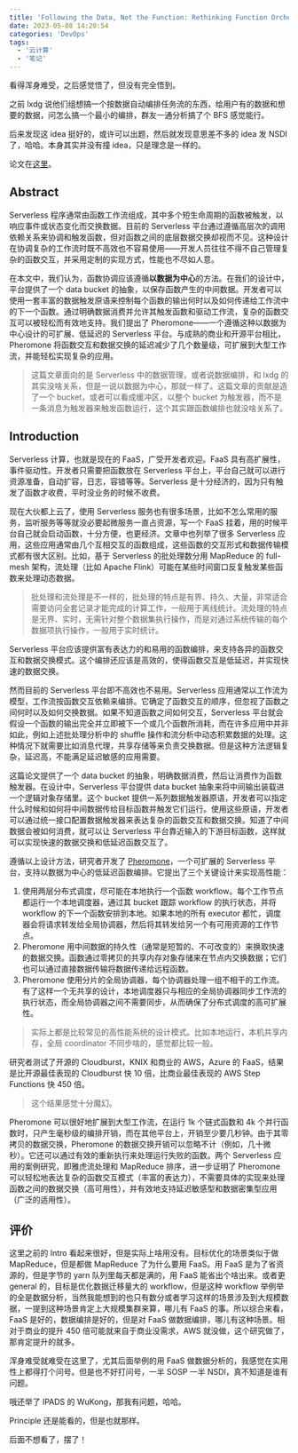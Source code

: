 ```yaml
---
title: 'Following the Data, Not the Function: Rethinking Function Orchestration in Serverless Computing 论文阅读'
date: 2023-05-08 14:20:54
categories: 'DevOps'
tags:
  - '云计算'
  - '笔记'
---
```


看得浑身难受，之后感觉悟了，但没有完全悟到。

<!-- more -->

之前 lxdg 说他们组想搞一个按数据自动编排任务流的东西，给用户有的数据和想要的数据，问怎么搞一个最小的编排，群友一通分析搞了个 BFS 感觉能行。

后来发现这 idea 挺好的，或许可以出题，然后就发现意思差不多的 idea 发 NSDI 了，哈哈。本身其实并没有撞 idea，只是理念是一样的。

论文在[这里](https://www.usenix.org/conference/nsdi23/presentation/yu)。

## Abstract

Serverless 程序通常由函数工作流组成，其中多个短生命周期的函数被触发，以响应事件或状态变化而交换数据。目前的 Serverless 平台通过遵循高层次的调用依赖关系来协调和触发函数，但对函数之间的底层数据交换却视而不见。这种设计在协调复杂的工作流时既不高效也不容易使用——开发人员往往不得不自己管理复杂的函数交互，并采用定制的实现方式，性能也不尽如人意。

在本文中，我们认为，函数协调应该遵循**以数据为中心**的方法。在我们的设计中，平台提供了一个 data bucket 的抽象，以保存函数产生的中间数据。开发者可以使用一套丰富的数据触发原语来控制每个函数的输出何时以及如何传递给工作流中的下一个函数。通过明确数据消费并允许其触发函数和驱动工作流，复杂的函数交互可以被轻松而有效地支持。我们提出了 Pheromone——一个遵循这种以数据为中心设计的可扩展、低延迟的 Serverless 平台。与成熟的商业和开源平台相比，Pheromone 将函数交互和数据交换的延迟减少了几个数量级，可扩展到大型工作流，并能轻松实现复杂的应用。

> 这篇文章面向的是 Serverless 中的数据管理，或者说数据编排，和 lxdg 的其实没啥关系，但是一说以数据为中心，那就一样了。这篇文章的贡献是造了一个 bucket，或者可以看成缓冲区，以整个 bucket 为触发器，而不是一条消息为触发器来触发函数运行，这个其实跟函数编排也就没啥关系了。

## Introduction

Serverless 计算，也就是现在的 FaaS，广受开发者欢迎。FaaS 具有高扩展性，事件驱动性。开发者只需要把函数放在 Serverless 平台上，平台自己就可以进行资源准备，自动扩容，日志，容错等等。Serverless 是十分经济的，因为只有触发了函数才收费，平时没业务的时候不收费。

现在大伙都上云了，使用 Serverless 服务也有很多场景，比如不怎么常用的服务，监听服务等等就没必要起微服务一直占资源，写一个 FaaS 挂着，用的时候平台自己就会启动函数，十分方便，也更经济。文章中也列举了很多 Serverless 应用，这些应用通常由几个互相交互的函数组成，这些函数的交互形式和数据传输模式都有很大区别。比如，基于 Serverless 的批处理数分用 MapReduce 的 full-mesh 架构，流处理（比如 Apache Flink）可能在某些时间窗口反复触发某些函数来处理动态数据。

> 批处理和流处理是不一样的，批处理的特点是有界、持久、大量，非常适合需要访问全套记录才能完成的计算工作，一般用于离线统计。流处理的特点是无界、实时，无需针对整个数据集执行操作，而是对通过系统传输的每个数据项执行操作，一般用于实时统计。

Serverless 平台应该提供富有表达力的和易用的函数编排，来支持各异的函数交互和数据交换模式。这个编排还应该是高效的，使得函数交互是低延迟，并实现快速的数据交换。

然而目前的 Serverless 平台即不高效也不易用。Serverless 应用通常以工作流为模型，工作流按函数交互依赖来编排。它确定了函数交互的顺序，但忽视了函数之间何时以及如何交换数据。如果不知道函数之间如何交互，Serverless 平台就会假设一个函数的输出完全并立即被下一个或几个函数所消耗，而在许多应用中并非如此，例如上述批处理分析中的 shuffle 操作和流分析中动态积累数据的处理。这种情况下就需要比如消息代理，共享存储等来负责交换数据。但是这种方法逻辑复杂，延迟高，不能满足延迟敏感的应用需要。

这篇论文提供了一个 data bucket 的抽象，明确数据消费，然后让消费作为函数触发器。在设计中，Serverless 平台提供 data bucket 抽象来将中间输出装载进一个逻辑对象存储里。这个 bucket 提供一系列数据触发器原语，开发者可以指定什么时候和如何将中间数据传给目标函数并触发它们运行。使用这些原语，开发者可以通过统一接口配置数据触发器来表达复杂的函数交互和数据交换。知道了中间数据会被如何消费，就可以让 Serverless 平台靠近输入的下游目标函数，这样就可以实现快速的数据交换和低延迟函数交互了。

遵循以上设计方法，研究者开发了 [Pheromone](https://github.com/MincYu/pheromone)，一个可扩展的 Serverless 平台，支持以数据为中心的低延迟函数编排。它提出了三个关键设计来实现高性能：

1. 使用两层分布式调度，尽可能在本地执行一个函数 workflow。每个工作节点都运行一个本地调度器，通过其 bucket 跟踪 workflow 的执行状态，并将 workflow 的下一个函数安排到本地。如果本地的所有 executor 都忙，调度器会将请求转发给全局协调器，然后将其转发给另一个有可用资源的工作节点。
2. Pheromone 用中间数据的持久性（通常是短暂的、不可改变的）来换取快速的数据交换。函数通过零拷贝的共享内存对象存储来在节点内交换数据；它们也可以通过直接数据传输将数据传递给远程函数。
3. Pheromone 使用分片的全局协调器，每个协调器处理一组不相干的工作流。有了这样一个无共享的设计，本地调度器只与相应的全局协调器同步工作流的执行状态，而全局协调器之间不需要同步，从而确保了分布式调度的高可扩展性。

> 实际上都是比较常见的高性能系统的设计模式。比如本地运行，本机共享内存，全局 coordinator 不同步啥的，感觉都比较一般。

研究者测试了开源的 Cloudburst，KNIX 和商业的 AWS，Azure 的 FaaS，结果是比开源最佳表现的 Cloudburst 快 10 倍，比商业最佳表现的 AWS Step Functions 快 450 倍。

> 这个结果感觉十分魔幻。

Pheromone 可以很好地扩展到大型工作流，在运行 1k 个链式函数和 4k 个并行函数时，只产生毫秒级的编排开销，而在其他平台上，开销至少要几秒钟。由于其零拷贝的数据交换，Pheromone 的数据交换开销可以忽略不计（例如，几十微秒）。它还可以通过有效的重新执行来处理运行失败的函数。两个 Serverless 应用的案例研究，即雅虎流处理和 MapReduce 排序，进一步证明了 Pheromone 可以轻松地表达复杂的函数交互模式（丰富的表达力），不需要具体的实现来处理函数之间的数据交换（高可用性），并有效地支持延迟敏感型和数据密集型应用（广泛的适用性）。

## 评价

这里之前的 Intro 看起来很好，但是实际上啥用没有。目标优化的场景类似于做 MapReduce，但是都做 MapReduce 了为什么要用 FaaS。用 FaaS 是为了省资源的，但是字节的 yarn 队列里每天都是满的，用 FaaS 能省出个啥出来。或者更 general 的，目标是优化数据迁移量大的 workflow，但是这种 workflow 举例举的全是数据分析，当然我能想到的也只有数分或者学习这样的场景涉及到大规模数据，一提到这种场景肯定上大规模集群来算，哪儿有 FaaS 的事。所以综合来看，FaaS 是好的，数据编排是好的，但是对 FaaS 做数据编排，哪儿有这种场景。相对于商业的提升 450 倍可能就来自于商业没需求，AWS 就没做，这个研究做了，那肯定提升的就多。

浑身难受就难受在这里了，尤其后面举例的用 FaaS 做数据分析的，我感觉在实用性上都得打个问号。但是也不好打问号，一半 SOSP 一半 NSDI，真不知道是谁有问题。

哦还举了 IPADS 的 WuKong，那我有问题，哈哈。

Principle 还是能看的，但是也就那样。

后面不想看了，摆了！
